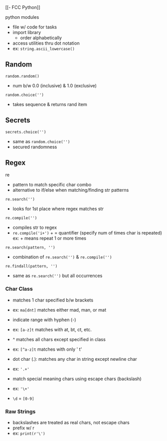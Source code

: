 [[- FCC Python]]

python modules
- file w/ code for tasks
- import library
	- order alphabetically
- access utilities thru dot notation
- ex: `string.ascii_lowercase()`

## Random

`random.random()`
- num b/w 0.0 (inclusive) & 1.0 (exclusive)

`random.choice('')`
- takes sequence & returns rand item

## Secrets

`secrets.choice('')`
- same as `random.choice('')`
- secured randomness

## Regex

re
- pattern to match specific char combo
- alternative to if/else when matching/finding str patterns

`re.search('')`
- looks for 1st place where regex matches str

`re.compile('')`
- compiles str to regex
- `re.compile('i+')`
		+ = quantifier (specify num of times char is repeated)
		ex: + means repeat 1 or more times

`re.search(pattern, '')`
- combination of `re.search('')` & `re.compile('')`

`re.findall(pattern, '')`
- same as `re.search('')` but all occurrences

### Char Class

- matches 1 char specified b/w brackets
- ex: `ma[dnt]` matches either mad, man, or mat

- indicate range with hyphen (-)
- ex: `[a-z]t` matches with at, bt, ct, etc.

- ^ matches all chars except specified in class
- ex: `[^a-z]t` matches with only ' t'

- dot char (.): matches any char in string except newline char
- ex: `'.+'`

- match special meaning chars using escape chars (backslash)
- ex: `'\+'`

- `\d` = `[0-9]`

### Raw Strings

- backslashes are treated as real chars, not escape chars
- prefix w/ r
- ex: `print(r'\')`
